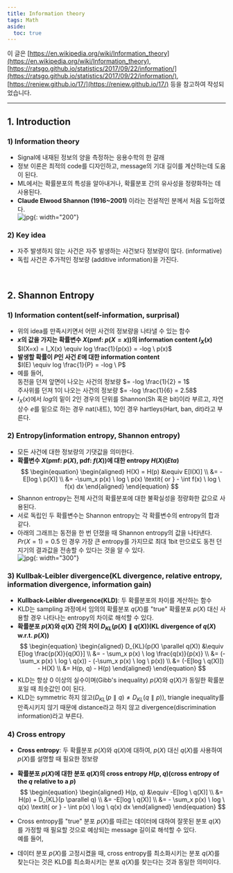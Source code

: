 ```yaml
---
title: Information theory
tags: Math
aside:
  toc: true
---
```


이 글은 [https://en.wikipedia.org/wiki/Information_theory](https://en.wikipedia.org/wiki/Information_theory), [https://ratsgo.github.io/statistics/2017/09/22/information/](https://ratsgo.github.io/statistics/2017/09/22/information/), [https://reniew.github.io/17/](https://reniew.github.io/17/) 등을 참고하여 작성되었습니다.

<!--more-->

---

## 1. Introduction
### 1) Information theory
- Signal에 내재된 정보의 양을 측정하는 응용수학의 한 갈래
- 정보 이론은 최적의 code를 디자인하고, message의 기대 길이를 계산하는데 도움이 된다.
- ML에서는 확률분포의 특성을 알아내거나, 확률분포 간의 유사성을 정량화하는 데 사용된다.
- **Claude Elwood Shannon (1916~2001)** 이라는 전설적인 분께서 처음 도입하였다. <br>
![jpg](https://media.newyorker.com/photos/5909765cc14b3c606c1089f4/master/w_1023,c_limit/Roberts-Claude-Shannon.jpg){: width="200"}

### 2) Key idea
- 자주 발생하지 않는 사건은 자주 발생하는 사건보다 정보량이 많다. (informative)
- 독립 사건은 추가적인 정보량 (additive information)을 가진다.

<br>

## 2. Shannon Entropy
### 1) Information content(self-information, surprisal)
- 위의 idea를 만족시키면서 어떤 사건의 정보량을 나타낼 수 있는 함수
- **$x$의 값을 가지는 확률변수 $X$(pmf: $p(X=x)$)의 information content $I_X(x)$** <br>
$I(X=x) = I_X(x) \equiv log \frac{1}{p(x)} = -log \ p(x)$
- **발생할 확률이 $P$인 사건 $E$에 대한 information content** <br>
$I(E) \equiv log \frac{1}{P} = -log \ P$
- 예를 들어, <br>
동전을 던져 앞면이 나오는 사건의 정보량 $= -log \frac{1}{2} = 1$ <br>
주사위를 던져 1이 나오는 사건의 정보량 $= -log \frac{1}{6} = 2.58$
- $I_X(x)$에서 $log$의 밑이 2인 경우의 단위를 Shannon(Sh 혹은 bit)이라 부르고, 자연상수 $e$를 밑으로 하는 경우 nat(내트), 10인 경우 hartleys(Hart, ban, dit)라고 부른다.


### 2) Entropy(information entropy, Shannon entropy)
- 모든 사건에 대한 정보량의 기댓값을 의미한다.
- **확률변수 $X$(pmf: $p(X)$, pdf: $f(X)$)에 대한 entropy $H(X)$(*Eta*)** <br>
$$
\begin{equation}
\begin{aligned}
    H(X) = H(p) &\equiv E[I(X)] \\
    &= -E[log \ p(X)] \\
    &= -\sum_x p(x) \ log \ p(x) \textit{ or } - \int f(x) \ log \ f(x) dx
\end{aligned}
\end{equation}
$$
- Shannon entropy는 전체 사건의 확률분포에 대한 불확실성을 정량화한 값으로 사용된다.
- 서로 독립인 두 확률변수는 Shannon entropy는 각 확률변수의 entropy의 합과 같다.
- 아래의 그래프는 동전을 한 번 던졌을 때 Shannon entropy의 값을 나타낸다. $Pr(X=1)=0.5$ 인 경우 가장 큰 entropy를 가지므로 최대 1bit 만으로도 동전 던지기의 결과값을 전송할 수 있다는 것을 알 수 있다. <br>
![jpg](https://upload.wikimedia.org/wikipedia/commons/thumb/2/22/Binary_entropy_plot.svg/450px-Binary_entropy_plot.svg.png){: width="300"}

### 3) Kullbak-Leibler divergence(KL divergence, relative entropy, information divergence, information gain)
- **Kullback-Leibler divergence(KLD)**: 두 확률분포의 차이를 계산하는 함수
- KLD는 sampling 과정에서 임의의 확률분포 $q(X)$를 "true" 확률분포 $p(X)$ 대신 사용할 경우 나타나는 entropy의 차이로 해석할 수 있다.
- **확률분포 $p(X)$와 $q(X)$ 간의 차이 $D_{KL}(p(X) \parallel q(X))$(KL divergence of $q(X)$ w.r.t. $p(X)$)** <br>
$$
\begin{equation}
\begin{aligned}
    D_{KL}(p(X) \parallel q(X)) &\equiv E[log \frac{p(X)}{q(X)}] \\
    &= - \sum_x p(x) \ log \frac{q(x)}{p(x)} \\
    &= (-\sum_x p(x) \ log \ q(x)) - (-\sum_x p(x) \ log \ p(x)) \\
    &= (-E[log \ q(X)]) - H(X) \\
    &= H(p, q) - H(p)
\end{aligned}
\end{equation}
$$
- KLD는 항상 0 이상의 실수이며(Gibb's inequality) $p(X)$와 $q(X)$가 동일한 확률분포일 때 최솟값인 0이 된다.
- KLD는 symmetric 하지 않고($D_{KL}(p \parallel q) \neq D_{KL}(q \parallel p)$), triangle inequality를 만족시키지 않기 때문에 distance라고 하지 않고 divergence(discrimination information)라고 부른다.

### 4) Cross entropy
- **Cross entropy**: 두 확률분포 $p(X)$와 $q(X)$에 대하여, $p(X)$ 대신 $q(X)$를 사용하여 $p(X)$를 설명할 때 필요한 정보량
- **확률분포 $p(X)$에 대한 분포 $q(X)$의 cross entropy $H(p, q)$(cross entropy of the $q$ relative to a $p$)** <br>
$$
\begin{equation}
\begin{aligned}
    H(p, q) &\equiv -E[log \ q(X)] \\
    &= H(p) + D_{KL}(p \parallel q) \\
    &= -E[log \ q(X)] \\
    &= - \sum_x p(x) \ log \ q(x) \textit{ or } - \int p(x) \ log \ q(x) dx
\end{aligned}
\end{equation}
$$
- Cross entropy를 "true" 분포 $p(X)$를 따르는 데이터에 대하여 잘못된 분포 $q(X)$를 가정할 때 필요할 것으로 예상되는 message 길이로 해석할 수 있다. <br>
예를 들어, <br>


- 데이터 분포 $p(X)$를 고정시켰을 때, cross entropy를 최소화시키는 분포 $q(X)$를 찾는다는 것은 KLD를 최소화시키는 분포 $q(X)$를 찾는다는 것과 동일한 의미이다.
